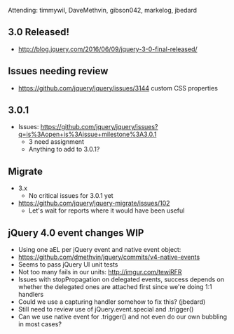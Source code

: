 Attending: timmywil, DaveMethvin, gibson042, markelog, jbedard

## 3.0 Released!
* http://blog.jquery.com/2016/06/09/jquery-3-0-final-released/ 

## Issues needing review
* https://github.com/jquery/jquery/issues/3144 custom CSS properties

## 3.0.1
* Issues: https://github.com/jquery/jquery/issues?q=is%3Aopen+is%3Aissue+milestone%3A3.0.1 
  - 3 need assignment
  - Anything to add to 3.0.1?

## Migrate
* 3.x
  - No critical issues for 3.0.1 yet
* https://github.com/jquery/jquery-migrate/issues/102
  - Let's wait for reports where it would have been useful

## jQuery 4.0 event changes WIP
* Using one aEL per jQuery event and native event object:
* https://github.com/dmethvin/jquery/commits/v4-native-events 
* Seems to pass jQuery UI unit tests
* Not too many fails in our units: http://imgur.com/tewiRFR 
* Issues with stopPropagation on delegated events, success depends on whether the delegated ones are attached first since we're doing 1:1 handlers
* Could we use a capturing handler somehow to fix this? (jbedard)
* Still need to review use of jQuery.event.special and .trigger()
* Can we use native event for .trigger() and not even do our own bubbling in most cases?
